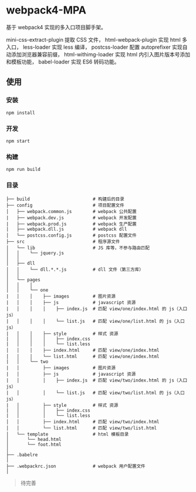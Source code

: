 # webpack4-MPA

基于 webpack4 实现的多入口项目脚手架。

mini-css-extract-plugin 提取 CSS 文件，
html-webpack-plugin 实现 html 多入口，
less-loader 实现 less 编译，
postcss-loader 配置 autoprefixer 实现自动添加浏览器兼容前缀，
html-withimg-loader 实现 html 内引入图片版本号添加和模板功能，
babel-loader 实现 ES6 转码功能。

## 使用

### 安装

```
npm install
```

### 开发

```
npm start
```

### 构建

```
npm run build
```

### 目录

```
├── build                        # 构建后的目录
├── config                       # 项目配置文件
│   ├── webpack.common.js        # webpack 公共配置
|   ├── webpack.dev.js           # webpack 开发配置
|   ├── webpack.prod.js          # webpack 生产配置
|   ├── webpack.dll.js           # webpack dll
│   └── postcss.config.js        # postcss 配置文件
├── src                          # 程序源文件
│   └── lib                      # JS 库等，不参与路由匹配      
│   │    └── jquery.js 
│   │
│   ├── dll
│   │    └── dll.*.*.js          # dll 文件（第三方库）
│   │
│   └── pages                
│   │    │
│   │    └── one
|   │    │    ├── images         # 图片资源
|   │    │    ├── js             # javascript 资源
|   │    │    │    ├── index.js  # 匹配 view/one/index.html 的 js（入口js）
|   │    │    │    └── list.js   # 匹配 view/one/list.html 的 js（入口js）
|   │    │    ├── style          # 样式 资源
|   │    │    │    ├── index.css
|   │    │    │    └── list.less
│   │    │    ├── index.html     # 匹配 view/one/index.html
│   │    │    └── list.html      # 匹配 view/one/index.html
|   │    └── two
|   │         ├── images         # 图片资源
|   │         ├── js             # javascript 资源
|   │         │    ├── index.js  # 匹配 view/two/index.html 的 js（入口js）
|   │         │    └── list.js   # 匹配 view/two/list.html 的 js（入口js）
|   │         ├── style          # 样式 资源
|   │         │    ├── index.css
|   │         │    └── list.less
│   │         ├── index.html     # 匹配 view/two/index.html
│   │         └── list.html      # 匹配 view/two/list.html
│   └── template                 # html 模板目录
│       └── head.html         
│       └── foot.html    
│
├── .babelre
│
├── .webpackrc.json              # webpack 用户配置文件
│    
```

> 待完善
